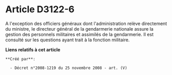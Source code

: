# Article D3122-6

A l'exception des officiers généraux dont l'administration relève directement du ministre, le directeur général de la
gendarmerie nationale assure la gestion des personnels militaires et assimilés de la gendarmerie. Il est consulté sur les
questions ayant trait à la fonction militaire.

**Liens relatifs à cet article**

	**Créé par**:

	  - Décret n°2008-1219 du 25 novembre 2008 - art. (V)

